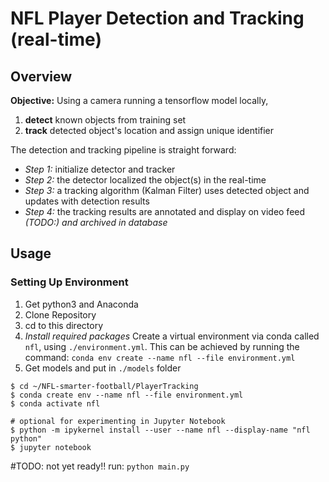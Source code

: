 # NFL Player Detection and Tracking (real-time)

## Overview

__Objective:__ Using a camera running a tensorflow model locally,

1. __detect__ known objects from training set
2. __track__ detected object's location and assign unique identifier

The detection and tracking pipeline is straight forward:

- _Step 1:_ initialize detector and tracker
- _Step 2:_ the detector localized the object(s) in the real-time
- _Step 3:_ a tracking algorithm (Kalman Filter) uses detected object and updates with detection results
- _Step 4:_ the tracking results are annotated and display on video feed _(TODO:) and archived in database_

## Usage

### Setting Up Environment

1. Get python3 and Anaconda 
2. Clone Repository
3. cd to this directory 
4. _Install required packages_ Create a virtual environment via conda called `nfl`, using `./environment.yml`. This can be achieved by running the command: `conda env create --name nfl --file environment.yml`
5. Get models and put in `./models` folder

```commandline
$ cd ~/NFL-smarter-football/PlayerTracking
$ conda create env --name nfl --file environment.yml
$ conda activate nfl

# optional for experimenting in Jupyter Notebook
$ python -m ipykernel install --user --name nfl --display-name "nfl python"
$ jupyter notebook
```

#TODO: not yet ready!!
run: `python main.py`